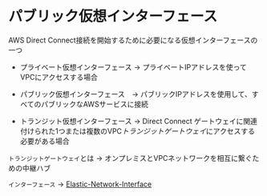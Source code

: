 # パブリック仮想インターフェース

AWS Direct Connect接続を開始するために必要になる仮想インターフェースの一つ

- プライベート仮想インターフェース -> プライベートIPアドレスを使ってVPCにアクセスする場合

- パブリック仮想インターフェース　-> パブリックIPアドレスを使用して、すべてのパブリックなAWSサービスに接続

- トランジット仮想インターフェース -> Direct Connect ゲートウェイに関連付けられた1つまたは複数のVPC*トランジットゲートウェイ*にアクセスする必要がある場合

`トランジットゲートウェイ`とは -> オンプレミスとVPCネットワークを相互に繋ぐための中継ハブ

`インターフェース` -> [Elastic-Network-Interface](AWS/Elastic-Network-Interface)

